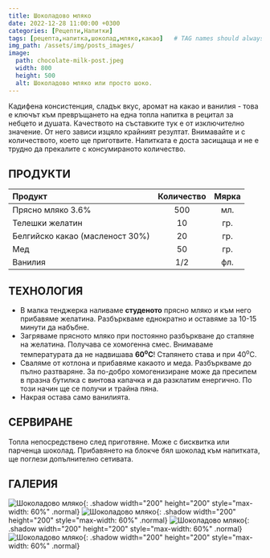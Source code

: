 ```yaml
---
title: Шоколадово мляко
date: 2022-12-28 11:00:00 +0300
categories: [Рецепти,Напитки]
tags: [рецепта,напитка,шоколад,мляко,какао]   # TAG names should always be lowercase
img_path: /assets/img/posts_images/
image:
  path: chocolate-milk-post.jpeg
  width: 800
  height: 500
  alt: Шоколадово мляко или просто шоко.
---
```


Кадифена консистенция, сладък вкус, аромат на какао и ванилия - това е ключът към превръщането на една топла напитка в рецитал за небцето и душата. Качеството на съставките тук е от изключително значение. От него зависи изцяло крайният резултат. Внимавайте и с количеството, което ще приготвите. Напитката е доста засищаща и не е трудно да прекалите с консумираното количество.

## **ПРОДУКТИ**

| Продукт                         |Количество  |Мярка   |
|:--------------------------------|:----------:|:------:|
|Прясно мляко 3.6%                |500         |мл.     |
|Телешки желатин                  |10          |гр.     |
|Белгийско какао (масленост 30%)  |20          |гр.     |
|Мед                              |50          |гр.     |
|Ванилия                          |1/2         |фл.     |

## **ТЕХНОЛОГИЯ**

- В малка тенджерка наливаме **студеното** прясно мляко и към него прибавяме желатина. Разбъркваме еднократно и оставяме за 10-15 минути да набъбне.
- Загряваме прясното мляко при постоянно разбъркване до стапяне на желатина. Получава се хомогенна смес. Внимаваме температурата да не надвишава **60<sup>o</sup>C**! Стапянето става и при 40<sup>o</sup>C.
- Сваляме от котлона и прибавяме какаото и меда. Разбъркваме до пълно разтваряне. За по-добро хомогенизиране може да пресипем в празна бутилка с винтова капачка и да разклатим енергично. По този начин ще се получи и трайна пяна.
- Накрая остава само ванилията.

## **СЕРВИРАНЕ**

Топла непосредствено след приготвяне. Може с бисквитка или парченца шоколад. Прибавянето на блокче бял шоколад към напитката, ще поглези допълнително сетивата.

## **ГАЛЕРИЯ**

![Шоколадово мляко](chocolate-milk-04.jpeg){: .shadow width="200" height="200" style="max-width: 60%" .normal}
![Шоколадово мляко](chocolate-milk-01.jpeg){: .shadow width="200" height="200" style="max-width: 60%" .normal}
![Шоколадово мляко](chocolate-milk-03.jpeg){: .shadow width="200" height="200" style="max-width: 60%" .normal}
![Шоколадово мляко](chocolate-milk-02.jpeg){: .shadow width="200" height="200" style="max-width: 60%" .normal}
